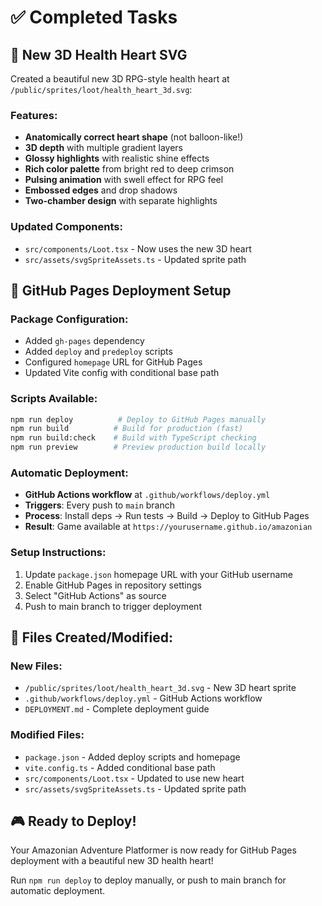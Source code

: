 # ✅ Completed Tasks

## 🎨 New 3D Health Heart SVG

Created a beautiful new 3D RPG-style health heart at `/public/sprites/loot/health_heart_3d.svg`:

### Features:
- **Anatomically correct heart shape** (not balloon-like!)
- **3D depth** with multiple gradient layers
- **Glossy highlights** with realistic shine effects
- **Rich color palette** from bright red to deep crimson
- **Pulsing animation** with swell effect for RPG feel
- **Embossed edges** and drop shadows
- **Two-chamber design** with separate highlights

### Updated Components:
- `src/components/Loot.tsx` - Now uses the new 3D heart
- `src/assets/svgSpriteAssets.ts` - Updated sprite path

## 🚀 GitHub Pages Deployment Setup

### Package Configuration:
- Added `gh-pages` dependency
- Added `deploy` and `predeploy` scripts
- Configured `homepage` URL for GitHub Pages
- Updated Vite config with conditional base path

### Scripts Available:
```bash
npm run deploy          # Deploy to GitHub Pages manually
npm run build          # Build for production (fast)
npm run build:check    # Build with TypeScript checking
npm run preview        # Preview production build locally
```

### Automatic Deployment:
- **GitHub Actions workflow** at `.github/workflows/deploy.yml`
- **Triggers**: Every push to `main` branch
- **Process**: Install deps → Run tests → Build → Deploy to GitHub Pages
- **Result**: Game available at `https://yourusername.github.io/amazonian`

### Setup Instructions:
1. Update `package.json` homepage URL with your GitHub username
2. Enable GitHub Pages in repository settings
3. Select "GitHub Actions" as source
4. Push to main branch to trigger deployment

## 📁 Files Created/Modified:

### New Files:
- `/public/sprites/loot/health_heart_3d.svg` - New 3D heart sprite
- `.github/workflows/deploy.yml` - GitHub Actions workflow
- `DEPLOYMENT.md` - Complete deployment guide

### Modified Files:
- `package.json` - Added deploy scripts and homepage
- `vite.config.ts` - Added conditional base path
- `src/components/Loot.tsx` - Updated to use new heart
- `src/assets/svgSpriteAssets.ts` - Updated sprite path

## 🎮 Ready to Deploy!

Your Amazonian Adventure Platformer is now ready for GitHub Pages deployment with a beautiful new 3D health heart! 

Run `npm run deploy` to deploy manually, or push to main branch for automatic deployment.
